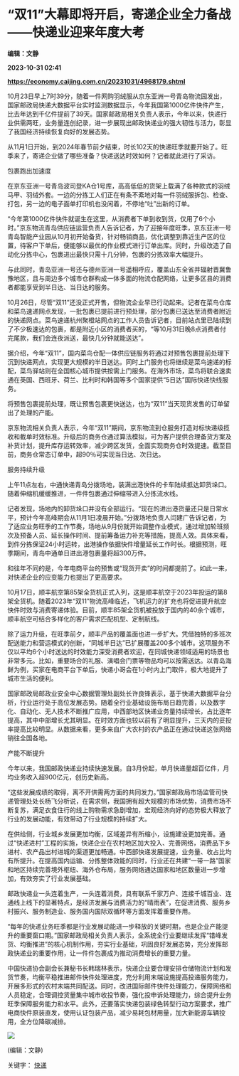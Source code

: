 # “双11”大幕即将开启，寄递企业全力备战——快递业迎来年度大考
**编辑：文静**

**2023-10-31 02:41**

**https://economy.caijing.com.cn/20231031/4968179.shtml**

10月23日早上7时39分，随着一件网购羽绒服从京东亚洲一号青岛物流园发出，国家邮政局快递大数据平台实时监测数据显示，今年我国第1000亿件快件产生，比去年达到千亿件提前了39天。国家邮政局相关负责人表示，今年以来，快递行业供需两旺，业务量连创纪录，进一步展现出邮政快递业的强大韧性与活力，彰显了我国经济持续恢复向好的发展态势。

从11月1日开始，到2024年春节前夕结束，时长102天的快递旺季就要开始了。旺季来了，寄递企业做了哪些准备？快递送达时效如何？记者就此进行了采访。

包裹跑出加速度

在京东亚洲一号青岛波司登KA仓1号库，高高低低的货架上载满了各种款式的羽绒马甲、羽绒外套。一边的分拣工人们正在有条不紊地对每一件羽绒服拆包、检查、打包，另一边的电子面单打印机也没闲着，不停地“吐”出新的订单。

“今年第1000亿件快件就诞生在这里，从消费者下单到收到货，仅用了6个小时。”京东物流青岛供应链运营负责人告诉记者，为了迎接年度旺季，京东亚洲一号青岛智能产业园从10月初开始备货，针对畅销商品，优化调整到靠近生产区的位置，待客户下单后，便能够以最优的作业模式进行订单出库。同时，升级改造了自动化分拣中心，包裹进出最快只需十几分钟，包裹的分拣效率大幅提升。

与此同时，青岛亚洲一号还与德州亚洲一号遥相呼应，覆盖山东全省并辐射晋冀鲁豫地区，且与周边多个城市仓群构成一体多面的物流仓配网络，让更多区县的消费者都能享受到半日达、当日达的服务。

10月26日，尽管“双11”还没正式开售，但物流企业早已行动起来。记者在菜鸟仓库和菜鸟速递网点发现，一批包裹已提前进行预处理，部分包裹已送达至消费者附近的快递网点。菜鸟速递杭州聚橙站网点的工作人员告诉记者，目前站点里已陆续到了不少极速达的包裹，都是附近小区的消费者买的，“等10月31日晚8点消费者付完尾款，我们会连夜派送，最快几分钟就能送达”。

据介绍，今年“双11”，国内菜鸟仓配一体供应链服务将通过对预售包裹提前处理下沉到快递网点，实现更大规模的半日送达。同时上门服务也将继续是菜鸟速递的标配，菜鸟驿站则在全国核心城市提供按需上门服务。在海外市场，菜鸟将联合速卖通在英国、西班牙、荷兰、比利时和韩国等多个国家提供“5日达”国际快递快线服务。

将预售包裹提前处理，既让预售包裹更快送达，也为“双11”当天现货发售的订单留出了处理的产能。

京东物流相关负责人表示，今年“双11”期间，京东物流到仓服务打造对标快递级揽收和截单时效标准。升级后的商务仓通过算法模拟，可为客户提供合理备货方案及补货计划，提升库存运转效率，减少跨区发货，全面实现商务仓时效提速。截至目前，商务仓常态订单中，超90％可实现当日达、次日达。

服务持续升级

上午11点左右，中通快递青岛分拨场地，装满出港快件的卡车陆续抵达卸货垛口。随着伸缩机缓缓推进，一件件包裹通过伸缩带进入分拣流水线。

记者发现，场地内的卸货垛口并没有全部运行。“现在的进出港货量还只是日常水平，预计今年高峰期会从11月1日凌晨开始。”分拨场地负责人闫建广告诉记者，为了适应业务旺季的工作节奏，场地从9月份就开始调整作业模式，通过增加轮班频次及预备人员、延长操作时间、提前筹备运力补充等措施，提高人效。具体来看，到件分拣保证24小时运转，出港操作依据快件增量延长工作时长。根据预测，旺季期间，青岛中通单日进出港包裹量将超300万件。

和往年不同的是，今年电商平台的预售或“现货开卖”的时间都提前了。如此一来，对快递企业的应变能力也提出了更高要求。

10月17日，顺丰航空第85架全货机正式入列，这是顺丰航空于2023年投运的第8架全货机。随着2023年“双11”物流高峰临近，飞机运力的扩充也将促进提升航空快件时效与消费寄递体验。目前，顺丰85架全货机被投放于国内的40余个城市，顺丰航空可结合多样化的客户需求匹配机型、定制航线。

除了运力升级，在旺季前夕，顺丰产品的覆盖面也进一步扩大。凭借独特的多班次配送能力和营运模式的创新，“同城半日达”已扩展覆盖200多个城市。这项服务不仅以平均6个小时送达的时效能力深受消费者欢迎，在同城快递领域适用的场景也非常多元。比如，重要场合的礼服、演唱会门票等物品均可以按需送达。以青岛海鲜为例，买家在电商平台下单后，快递小哥会在1小时内上门取件，极大地提升了城市生活的便利。

国家邮政局邮政业安全中心数据管理处副处长许良锋表示，基于快递大数据平台分析，行业运行处于高位发展态势。随着全行业基础设施布局日趋完善，以及数字化、自动化、无人技术不断推广应用，中西部地区快递业务量持续增长，占比逐年提高，其中中部增长尤其明显。在时效方面也较以前有了明显提升，三天内的妥投率提高比较明显。从数据来看，更多来自广大农村的农产品正在通过快递这张网络销往全国各地。

产能不断提升

今年以来，我国邮政快递业持续快速发展。自3月份起，单月快递量超百亿件，月均业务收入超900亿元，创历史新高。

“这些发展成绩的取得，离不开供需两方面的共同发力。”国家邮政局市场监管司快递管理处处长杨飞分析说，在需求侧，我国拥有超大规模的市场优势，消费市场不断复苏，满足衣食住行的线上购物需求急剧增加，宏观经济向好的态势极大释放了行业的发展动能，有效带动了行业规模的持续扩大。

在供给侧，行业城乡发展更加均衡，区域差异有所缩小，设施建设更加完善。通过“快递进村”工程的实施，快递企业在农村地区加大投入、完善网络，消费品下乡进村、农产品出村进城的渠道更加畅通。中西部快递发展提速，业务量、收占比均有所提升。在提高国内运输、分拣整体效能的同时，行业还在共建“一带一路”国家和地区持续完善境外枢纽、海外仓布局，服务网络通达国家和地区数量进一步增加，有效夯实了行业发展基础。

邮政快递业一头连着生产，一头连着消费，具有联系千家万户、连接千城百业、连通线上线下的显著特点，是经济发展与消费活力的“晴雨表”，在促进消费、服务乡村振兴、服务制造业、服务国内国际双循环等方面发挥着重要作用。

“每年的快递业务旺季都是行业发展动能进一步释放的关键时期，也是企业产能提升的重要窗口期。”国家邮政局相关负责人表示，全系统全行业要继续发挥“错峰发货、均衡推进”的核心机制作用，夯实行业基础，巩固良好发展态势，充分发挥邮政快递业的重要作用，让一件件包裹成为推动消费增长的重要力量。

中国快递协会副会长兼秘书长韩瑞林表示，快递企业要合理安排仓储物流计划和发货节奏，均衡平稳推进邮件快件处理进度，充分利用末端设施提高投递服务能力，开展多形式的农村末端共同配送。同时，改进国际邮件快件处理能力，保障网络和人员稳定，合理调控货量集中城市收投节奏，强化投申诉处理能力，综合提升业务旺季保障服务能力和水平。此外，还要落实快递包装绿色转型行动方案要求，推广电商快件原装直发，使用认证包装产品，减少易耗包材用量，加大新能源车辆投用，全方位降碳减排。

![](https://tx1.cdn.caijing.com.cn/2014-03-27/114048455.jpg)

(编辑：文静)

关键字： [快递](https://app.caijing.com.cn/tags.php?tag=%E5%BF%AB%E9%80%92 "快递")